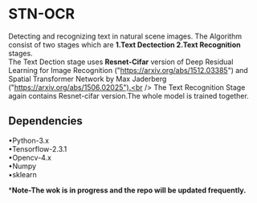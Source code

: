 # STN-OCR
Detecting and recognizing text in natural scene images.
The Algorithm consist of two stages which are **1.Text Dectection 2.Text Recognition** stages.<br /> 
The Text Dection stage uses **Resnet-Cifar** version of Deep Residual Learning for Image Recognition ("https://arxiv.org/abs/1512.03385") and Spatial Transformer Network by Max Jaderberg ("https://arxiv.org/abs/1506.02025").<br />
The Text Recognition Stage again contains Resnet-cifar version.The whole model is trained together.

## Dependencies
•Python-3.x <br />
•Tensorflow-2.3.1 <br />
•Opencv-4.x <br />
•Numpy <br />
•sklearn <br />

***Note-The wok is in progress and the repo will be updated frequently.**

